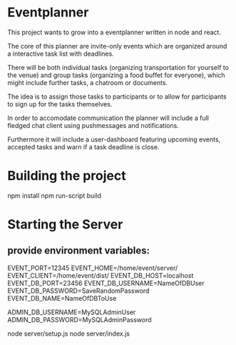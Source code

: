# Eventplanner

This project wants to grow into a eventplanner written in node and react.

The core of this planner are invite-only events which are organized around a interactive task list with deadlines.

There will be both individual tasks (organizing transportation for yourself to the venue) and group tasks (organizing a food buffet for everyone), which might include further tasks, a chatroom or documents.

The idea is to assign those tasks to participants or to allow for participants to sign up for the tasks themselves. 

In order to accomodate communication the planner will include a full fledged chat client using pushmessages and notifications.

Furthermore it will include a user-dashboard featuring upcoming events, accepted tasks and warn if a task deadline is close.

# Building the project
npm install
npm run-script build

# Starting the Server

provide environment variables:
----------------------------------------
EVENT_PORT=12345
EVENT_HOME=/home/event/server/
EVENT_CLIENT=/home/event/dist/
EVENT_DB_HOST=localhost
EVENT_DB_PORT=23456
EVENT_DB_USERNAME=NameOfDBUser
EVENT_DB_PASSWORD=SaveRandomPassword
EVENT_DB_NAME=NameOfDBToUse

ADMIN_DB_USERNAME=MySQLAdminUser
ADMIN_DB_PASSWORD=MySQLAdminPassword


node server/setup.js
node server/index.js